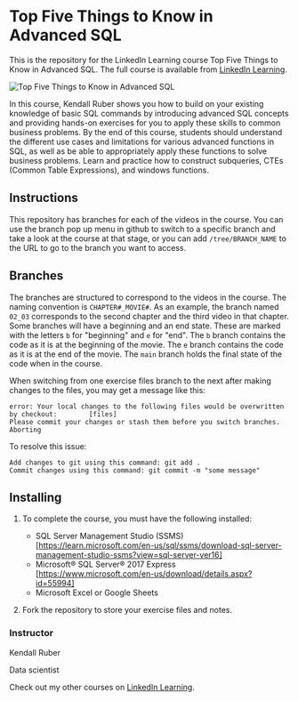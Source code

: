 # Top Five Things to Know in Advanced SQL
This is the repository for the LinkedIn Learning course Top Five Things to Know in Advanced SQL. The full course is available from [LinkedIn Learning][lil-course-url].

![Top Five Things to Know in Advanced SQL][lil-thumbnail-url] 

In this course, Kendall Ruber shows you how to build on your existing knowledge of basic SQL commands by introducing advanced SQL concepts and providing hands-on exercises for you to apply these skills to common business problems. By the end of this course, students should understand the different use cases and limitations for various advanced functions in SQL, as well as be able to appropriately apply these functions to solve business problems. Learn and practice how to construct  subqueries, CTEs (Common Table Expressions), and windows functions.

## Instructions
This repository has branches for each of the videos in the course. You can use the branch pop up menu in github to switch to a specific branch and take a look at the course at that stage, or you can add `/tree/BRANCH_NAME` to the URL to go to the branch you want to access.

## Branches
The branches are structured to correspond to the videos in the course. The naming convention is `CHAPTER#_MOVIE#`. As an example, the branch named `02_03` corresponds to the second chapter and the third video in that chapter. 
Some branches will have a beginning and an end state. These are marked with the letters `b` for "beginning" and `e` for "end". The `b` branch contains the code as it is at the beginning of the movie. The `e` branch contains the code as it is at the end of the movie. The `main` branch holds the final state of the code when in the course.

When switching from one exercise files branch to the next after making changes to the files, you may get a message like this:

    error: Your local changes to the following files would be overwritten by checkout:        [files]
    Please commit your changes or stash them before you switch branches.
    Aborting

To resolve this issue:
	
    Add changes to git using this command: git add .
	Commit changes using this command: git commit -m "some message"

## Installing
1. To complete the course, you must have the following installed:
	- SQL Server Management Studio (SSMS) [https://learn.microsoft.com/en-us/sql/ssms/download-sql-server-management-studio-ssms?view=sql-server-ver16]
	- Microsoft® SQL Server® 2017 Express [https://www.microsoft.com/en-us/download/details.aspx?id=55994]
	- Microsoft Excel or Google Sheets
	
2. Fork the repository to store your exercise files and notes. 


### Instructor

Kendall Ruber 
                            
Data scientist

                            

Check out my other courses on [LinkedIn Learning](https://www.linkedin.com/learning/instructors/kendall-ruber).

[lil-course-url]: https://www.linkedin.com/learning/top-five-things-to-know-in-advanced-sql?dApp=59033956&leis=LAA
[lil-thumbnail-url]: https://media.licdn.com/dms/image/D560DAQG_j9tunegTdQ/learning-public-crop_675_1200/0/1692730198805?e=2147483647&v=beta&t=ZOEqpGq7Xm3HRhgahK4V8C3l30Ha6YcgQx-SGrZdnks
